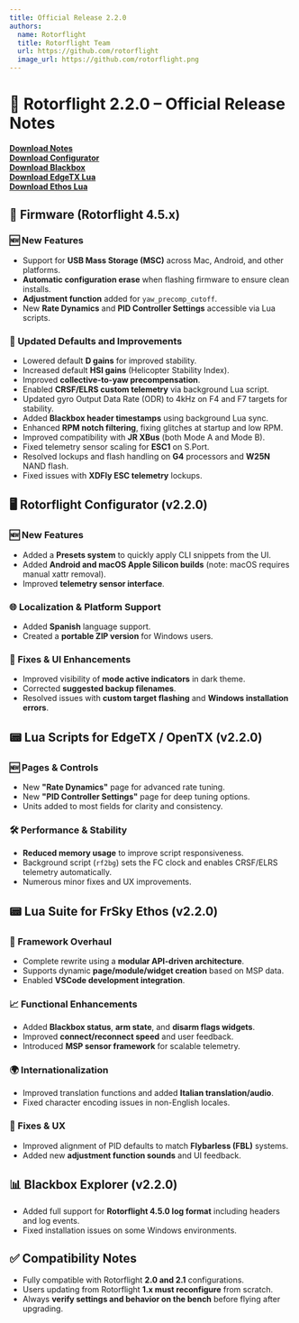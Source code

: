 ```yaml
---
title: Official Release 2.2.0
authors:
  name: Rotorflight
  title: Rotorflight Team
  url: https://github.com/rotorflight
  image_url: https://github.com/rotorflight.png
---
```


# 🚁 Rotorflight 2.2.0 – Official Release Notes

[**Download Notes**](../docs/download/notes)\
[**Download Configurator**](../docs/download/configurator)\
[**Download Blackbox**](../docs/download/blackbox)\
[**Download EdgeTX Lua**](../docs/download/edge-tx-Lua)\
[**Download Ethos Lua**](../docs/download/ethos-Lua)

## 🔧 Firmware (Rotorflight 4.5.x)

### 🆕 New Features

* Support for **USB Mass Storage (MSC)** across Mac, Android, and other platforms.
* **Automatic configuration erase** when flashing firmware to ensure clean installs.
* **Adjustment function** added for `yaw_precomp_cutoff`.
* New **Rate Dynamics** and **PID Controller Settings** accessible via Lua scripts.

### 🔁 Updated Defaults and Improvements

* Lowered default **D gains** for improved stability.
* Increased default **HSI gains** (Helicopter Stability Index).
* Improved **collective-to-yaw precompensation**.
* Enabled **CRSF/ELRS custom telemetry** via background Lua script.
* Updated gyro Output Data Rate (ODR) to 4kHz on F4 and F7 targets for stability.
* Added **Blackbox header timestamps** using background Lua sync.
* Enhanced **RPM notch filtering**, fixing glitches at startup and low RPM.
* Improved compatibility with **JR XBus** (both Mode A and Mode B).
* Fixed telemetry sensor scaling for **ESC1** on S.Port.
* Resolved lockups and flash handling on **G4** processors and **W25N** NAND flash.
* Fixed issues with **XDFly ESC telemetry** lockups.

## 🖥️ Rotorflight Configurator (v2.2.0)

### 🆕 New Features

* Added a **Presets system** to quickly apply CLI snippets from the UI.
* Added **Android and macOS Apple Silicon builds** (note: macOS requires manual xattr removal).
* Improved **telemetry sensor interface**.

### 🌐 Localization & Platform Support

* Added **Spanish** language support.
* Created a **portable ZIP version** for Windows users.

### 🐞 Fixes & UI Enhancements

* Improved visibility of **mode active indicators** in dark theme.
* Corrected **suggested backup filenames**.
* Resolved issues with **custom target flashing** and **Windows installation errors**.

## 📟 Lua Scripts for EdgeTX / OpenTX (v2.2.0)

### 🆕 Pages & Controls

* New **"Rate Dynamics"** page for advanced rate tuning.
* New **"PID Controller Settings"** page for deep tuning options.
* Units added to most fields for clarity and consistency.

### 🛠 Performance & Stability

* **Reduced memory usage** to improve script responsiveness.
* Background script (`rf2bg`) sets the FC clock and enables CRSF/ELRS telemetry automatically.
* Numerous minor fixes and UX improvements.

## 📟 Lua Suite for FrSky Ethos (v2.2.0)

### 🔄 Framework Overhaul

* Complete rewrite using a **modular API-driven architecture**.
* Supports dynamic **page/module/widget creation** based on MSP data.
* Enabled **VSCode development integration**.

### 📈 Functional Enhancements

* Added **Blackbox status**, **arm state**, and **disarm flags widgets**.
* Improved **connect/reconnect speed** and user feedback.
* Introduced **MSP sensor framework** for scalable telemetry.

### 🌍 Internationalization

* Improved translation functions and added **Italian translation/audio**.
* Fixed character encoding issues in non-English locales.

### 🐞 Fixes & UX

* Improved alignment of PID defaults to match **Flybarless (FBL)** systems.
* Added new **adjustment function sounds** and UI feedback.

## 📊 Blackbox Explorer (v2.2.0)

* Added full support for **Rotorflight 4.5.0 log format** including headers and log events.
* Fixed installation issues on some Windows environments.

## ✅ Compatibility Notes

* Fully compatible with Rotorflight **2.0 and 2.1** configurations.
* Users updating from Rotorflight **1.x must reconfigure** from scratch.
* Always **verify settings and behavior on the bench** before flying after upgrading.
